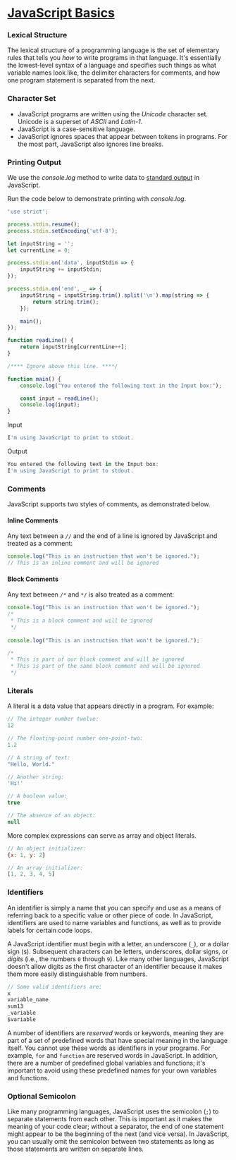 # [JavaScript Basics](https://www.hackerrank.com/challenges/js10-hello-world/topics)

### Lexical Structure
The lexical structure of a programming language is the set of elementary rules that tells you _how_ to write programs in that language. It's essentially the lowest-level syntax of a language and specifies such things as what variable names look like, the delimiter characters for comments, and how one program statement is separated from the next.

### Character Set
- JavaScript programs are written using the _Unicode_ character set. Unicode is a superset of _ASCII_ and _Latin-1_.
- JavaScript is a case-sensitive language.
- JavaScript ignores spaces that appear between tokens in programs. For the most part, JavaScript also ignores line breaks.

### Printing Output
We use the _console.log_ method to write data to [standard output](https://en.wikipedia.org/wiki/Standard_streams#Standard_output_.28stdout.29) in JavaScript.

Run the code below to demonstrate printing with _console.log_.

```js
'use strict';

process.stdin.resume();
process.stdin.setEncoding('utf-8');

let inputString = '';
let currentLine = 0;

process.stdin.on('data', inputStdin => {
    inputString += inputStdin;
});

process.stdin.on('end', _ => {
    inputString = inputString.trim().split('\n').map(string => {
        return string.trim();
    });

    main();    
});

function readLine() {
    return inputString[currentLine++];
}

/**** Ignore above this line. ****/

function main() {
    console.log("You entered the following text in the Input box:");

    const input = readLine();
    console.log(input);
}
```

Input

```js
I'm using JavaScript to print to stdout.
```

Output

```js
You entered the following text in the Input box:
I'm using JavaScript to print to stdout.
```

### Comments
JavaScript supports two styles of comments, as demonstrated below.

#### Inline Comments
Any text between a `//` and the end of a line is ignored by JavaScript and treated as a comment:

```js
console.log("This is an instruction that won't be ignored.");
// This is an inline comment and will be ignored
```

#### Block Comments
Any text between `/*` and `*/` is also treated as a comment:

```js
console.log("This is an instruction that won't be ignored.");
/*
 * This is a block comment and will be ignored
 */
 
console.log("This is an instruction that won't be ignored.");

/*
 * This is part of our block comment and will be ignored
 * This is part of the same block comment and will be ignored
 */
```

### Literals
A literal is a data value that appears directly in a program. For example:

```js
// The integer number twelve:
12 

// The floating-point number one-point-two:
1.2 

// A string of text:
"Hello, World." 

// Another string:
'Hi!' 

// A boolean value:
true 

// The absence of an object:
null 
```

More complex expressions can serve as array and object literals.

```js
// An object initializer:
{x: 1, y: 2}

// An array initializer:
[1, 2, 3, 4, 5]
```

### Identifiers
An identifier is simply a name that you can specify and use as a means of referring back to a specific value or other piece of code. In JavaScript, identifiers are used to name variables and functions, as well as to provide labels for certain code loops.

A JavaScript identifier must begin with a letter, an underscore (`_`), or a dollar sign (`$`). Subsequent characters can be letters, underscores, dollar signs, or _digits_ (i.e., the numbers `0` through `9`). Like many other languages, JavaScript doesn't allow digits as the first character of an identifier because it makes them more easily distinguishable from numbers.

```js
// Some valid identifiers are:
x
variable_name
sum13
_variable
$variable
```

A number of identifiers are _reserved_ words or keywords, meaning they are part of a set of predefined words that have special meaning in the language itself. You cannot use these words as identifiers in your programs. For example, `for` and `function` are reserved words in JavaScript. In addition, there are a number of predefined global variables and functions; it's important to avoid using these predefined names for your own variables and functions.

### Optional Semicolon
Like many programming languages, JavaScript uses the semicolon (`;`) to separate statements from each other. This is important as it makes the meaning of your code clear; without a separator, the end of one statement might appear to be the beginning of the next (and vice versa). In JavaScript, you can usually omit the semicolon between two statements as long as those statements are written on separate lines.